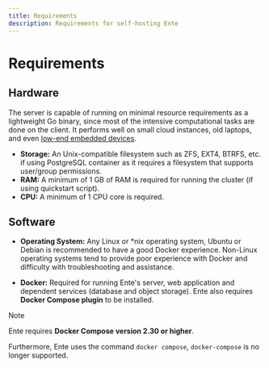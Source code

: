 ```yaml
---
title: Requirements
description: Requirements for self-hosting Ente
---
```


# Requirements

## Hardware

The server is capable of running on minimal resource requirements as a
lightweight Go binary, since most of the intensive computational tasks are done on the client. It performs well on small cloud instances, old laptops, and even
[low-end embedded devices](https://github.com/ente-io/ente/discussions/594).

- **Storage:** An Unix-compatible filesystem such as ZFS, EXT4, BTRFS, etc. if using PostgreSQL container as it requires a filesystem that supports user/group permissions.
- **RAM:** A minimum of 1 GB of RAM is required for running the cluster (if using quickstart script).
- **CPU:** A minimum of 1 CPU core is required.

## Software

- **Operating System:** Any Linux or \*nix operating system, Ubuntu or Debian is recommended to have a good Docker experience. Non-Linux operating systems tend to provide poor experience with Docker and difficulty with troubleshooting and assistance.

- **Docker:** Required for running Ente's server, web application and dependent services
(database and object storage). Ente also requires **Docker Compose plugin** to be installed.

> [!NOTE]
> 
> Ente requires **Docker Compose version 2.30 or higher**.
>
> Furthermore, Ente uses the command `docker compose`, `docker-compose` is no
> longer supported.
